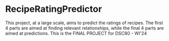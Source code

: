 # RecipeRatingPredictor
This project, at a large scale, aims to predict the ratings of recipes. The first 4 parts are aimed at finding relevant relationships, while the final 4 parts are aimed at predictions. This is the FINAL PROJECT for DSC80 - WI'24
